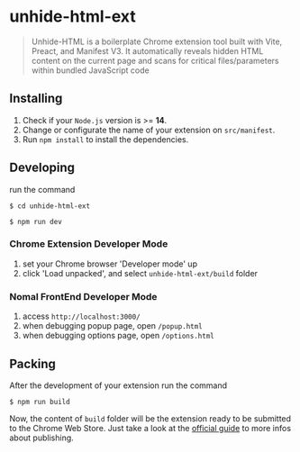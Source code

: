 # unhide-html-ext

> Unhide-HTML is a boilerplate Chrome extension tool built with Vite, Preact, and Manifest V3. It automatically reveals hidden HTML content on the current page and scans for critical files/parameters within bundled JavaScript code

## Installing

1. Check if your `Node.js` version is >= **14**.
2. Change or configurate the name of your extension on `src/manifest`.
3. Run `npm install` to install the dependencies.

## Developing

run the command

```shell
$ cd unhide-html-ext

$ npm run dev
```

### Chrome Extension Developer Mode

1. set your Chrome browser 'Developer mode' up
2. click 'Load unpacked', and select `unhide-html-ext/build` folder

### Nomal FrontEnd Developer Mode

1. access `http://localhost:3000/`
2. when debugging popup page, open `/popup.html`
3. when debugging options page, open `/options.html`

## Packing

After the development of your extension run the command

```shell
$ npm run build
```

Now, the content of `build` folder will be the extension ready to be submitted to the Chrome Web Store. Just take a look at the [official guide](https://developer.chrome.com/webstore/publish) to more infos about publishing.
